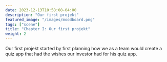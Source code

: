 ```yaml
---
date: 2023-12-13T10:58:08-04:00
description: "Our first projekt"
featured_image: "/images/moodboard.png"
tags: ["scene"]
title: "Chapter I: Our first projekt"
weight: 2
---
```

<style>
  body {
    background-image: url('/images/moodboard.png');
    background-size: cover;
  }
</style>
Our first projekt started by first planning how we as a team would create a quiz app that had the wishes our investor had for his quiz app.